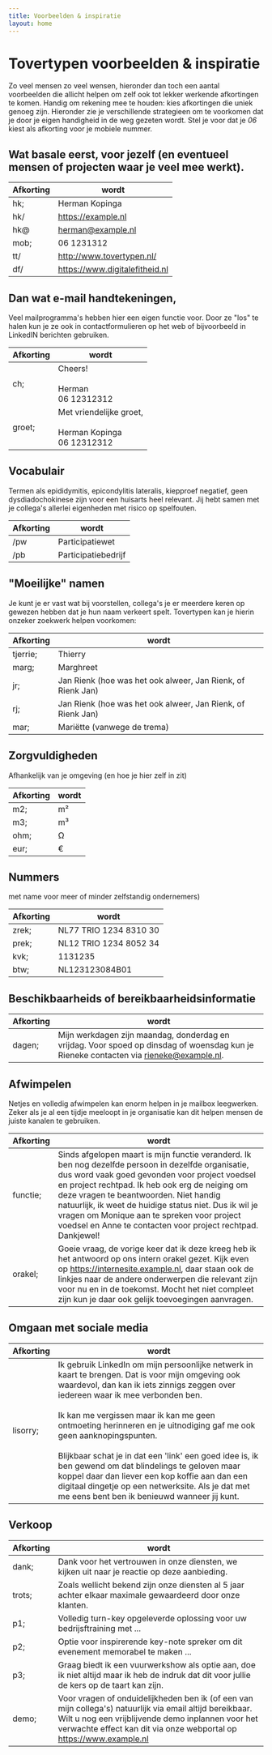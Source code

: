 ```yaml
---
title: Voorbeelden & inspiratie
layout: home
---
```


# Tovertypen voorbeelden & inspiratie
Zo veel mensen zo veel wensen, hieronder dan toch een aantal voorbeelden die allicht helpen om zelf ook tot lekker werkende afkortingen te komen. Handig om rekening mee te houden: kies afkortingen die uniek genoeg zijn. Hieronder zie je verschillende strategieen om te voorkomen dat je door je eigen handigheid in de weg gezeten wordt. Stel je voor dat je _06_ kiest als afkorting voor je mobiele nummer.

## Wat basale eerst, voor jezelf (en eventueel mensen of projecten waar je veel mee werkt).

| Afkorting | wordt |
| -------- | ------- |
| hk;  | Herman Kopinga |
| hk/  | https://example.nl |
| hk@  | herman@example.nl |
| mob;  | 06 1231312 |
| tt/  | http://www.tovertypen.nl/ |
| df/  | https://www.digitalefitheid.nl |

## Dan wat e-mail handtekeningen, 
Veel mailprogramma's hebben hier een eigen functie voor. Door ze "los" te halen kun je ze ook in contactformulieren op het web of bijvoorbeeld in LinkedIN berichten gebruiken.

| Afkorting | wordt |
| -------- | ------- |
|ch; | Cheers!<br /><br />Herman<br />06 12312312 |
|groet; | Met vriendelijke groet, <br /><br />Herman Kopinga<br />06 12312312 |

## Vocabulair
Termen als epididymitis, epicondylitis lateralis, kiepproef negatief, geen dysdiadochokinese zijn voor een huisarts heel relevant. Jij hebt samen met je collega's allerlei eigenheden met risico op spelfouten.

| Afkorting | wordt |
| --------- | ----- |
| /pw | Participatiewet |
| /pb | Participatiebedrijf |

## "Moeilijke" namen
Je kunt je er vast wat bij voorstellen, collega's je er meerdere keren op gewezen hebben dat je hun naam verkeert spelt. Tovertypen kan je hierin onzeker zoekwerk helpen voorkomen:

| Afkorting | wordt |
| -------- | ------- |
| tjerrie;  | Thierry |
| marg;  | Marghreet |
| jr;  | Jan Rienk (hoe was het ook alweer, Jan Rienk, of Rienk Jan) |
| rj;  | Jan Rienk (hoe was het ook alweer, Jan Rienk, of Rienk Jan) |
| mar;  | Mariëtte (vanwege de trema) |

## Zorgvuldigheden
Afhankelijk van je omgeving (en hoe je hier zelf in zit) 

| Afkorting | wordt |
| -------- | ------- |
| m2;      | m²      |
| m3;      | m³      |
| ohm;     | Ω       |
| eur;     | €       |

## Nummers 
met name voor meer of minder zelfstandig ondernemers)

| Afkorting | wordt |
| -------- | ------- |
| zrek; | NL77 TRIO 1234 8310 30 |
| prek; | NL12 TRIO 1234 8052 34 |
| kvk; | 1131235 |
| btw; | NL123123084B01 |

## Beschikbaarheids of bereikbaarheidsinformatie

| Afkorting | wordt |
| -------- | ------- |
| dagen; | Mijn werkdagen zijn maandag, donderdag en vrijdag. Voor spoed op dinsdag of woensdag kun je Rieneke contacten via rieneke@example.nl. |

## Afwimpelen
Netjes en volledig afwimpelen kan enorm helpen in je mailbox leegwerken. Zeker als je al een tijdje meeloopt in je organisatie kan dit helpen mensen de juiste kanalen te gebruiken.

| Afkorting | wordt |
| -------- | ------- |
| functie; | Sinds afgelopen maart is mijn functie veranderd. Ik ben nog dezelfde persoon in dezelfde organisatie, dus word vaak goed gevonden voor project voedsel en project rechtpad. Ik heb ook erg de neiging om deze vragen te beantwoorden. Niet handig natuurlijk, ik weet de huidige status niet. Dus ik wil je vragen om Monique aan te spreken voor project voedsel en Anne te contacten voor project rechtpad. Dankjewel! |
| orakel; | Goeie vraag, de vorige keer dat ik deze kreeg heb ik het antwoord op ons intern orakel gezet. Kijk even op https://internesite.example.nl, daar staan ook de linkjes naar de andere onderwerpen die relevant zijn voor nu en in de toekomst. Mocht het niet compleet zijn kun je daar ook gelijk toevoegingen aanvragen. |

## Omgaan met sociale media

| Afkorting | wordt |
| -------- | ------- |
| lisorry; | Ik gebruik LinkedIn om mijn persoonlijke netwerk in kaart te brengen. Dat is voor mijn omgeving ook waardevol, dan kan ik iets zinnigs zeggen over iedereen waar ik mee verbonden ben. <br /><br />Ik kan me vergissen maar ik kan me geen ontmoeting herinneren en je uitnodiging gaf me ook geen aanknopingspunten.<br /><br /> Blijkbaar schat je in dat een 'link' een goed idee is, ik ben gewend om dat blindelings te geloven maar koppel daar dan liever een kop koffie aan dan een digitaal dingetje op een netwerksite. Als je dat met me eens bent ben ik benieuwd wanneer jij kunt. |

## Verkoop
| Afkorting | wordt |
| -------- | ------- |
| dank; | Dank voor het vertrouwen in onze diensten, we kijken uit naar je reactie op deze aanbieding. |
| trots; | Zoals wellicht bekend zijn onze diensten al 5 jaar achter elkaar maximale gewaardeerd door onze klanten. |
| p1; | Volledig turn-key opgeleverde oplossing voor uw bedrijsftraining met ... |
| p2; | Optie voor inspirerende key-note spreker om dit evenement memorabel te maken ... |
| p3; | Graag biedt ik een vuurwerkshow als optie aan, doe ik niet altijd maar ik heb de indruk dat dit voor jullie de kers op de taart kan zijn. |
| demo; | Voor vragen of onduidelijkheden ben ik (of een van mijn collega's) natuurlijk via email altijd bereikbaar. Wilt u nog een vrijblijvende demo inplannen voor het verwachte effect kan dit via onze webportal op https://www.example.nl |

